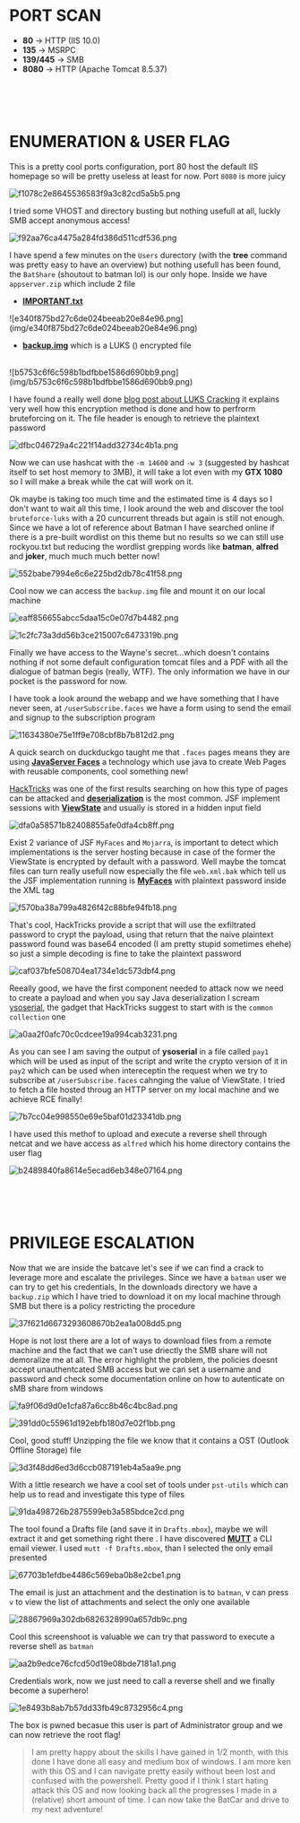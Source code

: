 # PORT SCAN
* **80** &#8594; HTTP (IIS 10.0)
* **135** &#8594; MSRPC
* **139/445** &#8594; SMB
* **8080** &#8594; HTTP (Apache Tomcat 8.5.37)

<br><br><br>

# ENUMERATION & USER FLAG
This is a pretty cool ports configuration, port 80 host the default IIS homepage so will be pretty useless at least for now.
Port `8080` is more juicy

![f1078c2e8645536583f9a3c82cd5a5b5.png](img/f1078c2e8645536583f9a3c82cd5a5b5.png)

I tried some VHOST and directory busting but nothing usefull at all, luckly SMB accept anonymous access!

![f92aa76ca4475a284fd386d511cdf536.png](img/f92aa76ca4475a284fd386d511cdf536.png)

I have spend a few minutes on the `Users` durectory (with the **tree** command was pretty easy to have an overview) but nothing usefull has been found, the `BatShare` (shoutout to batman lol) is our only hope. Inside we have `appserver.zip` which include 2 file

* **<u>IMPORTANT.txt</u>**
<bt>
![e340f875bd27c6de024beeab20e84e96.png](img/e340f875bd27c6de024beeab20e84e96.png)

* **<u>backup.img</u>** which is a LUKS () encrypted file
<br>
![b5753c6f6c598b1bdfbbe1586d690bb9.png](img/b5753c6f6c598b1bdfbbe1586d690bb9.png)

I have found a really well done [blog post about LUKS Cracking](https://irq5.io/2014/11/19/bruteforcing-luks-volumes-explained/?source=post_page-----832d5543101f--------------------------------) it explains very well how this encryption method is done and how to perfrorm bruteforcing on it.
The file header is enough to retrieve the plaintext password

![dfbc046729a4c221f14add32734c4b1a.png](img/dfbc046729a4c221f14add32734c4b1a.png)

Now we can use hashcat with the `-m 14600` and `-w 3` (suggested by hashcat itself to set host memory to 3MB), it will take a lot even with my **GTX 1080** so I will make a break while the cat will work on it. 

Ok maybe is taking too much time and the estimated time is 4 days so I don't want to wait all this time, I look around the web and discover the tool `bruteforce-luks` with a 20 cuncurrent threads but again is still not enough. 
Since we have a lot of reference about Batman I have searched online if there is a pre-built wordlist on this theme but no results so we can still use rockyou.txt but reducing the wordlist grepping words like **batman**, **alfred** and **joker**, much much much better now!

![552babe7994e6c6e225bd2db78c41f58.png](img/552babe7994e6c6e225bd2db78c41f58.png)

Cool now we can access the `backup.img` file and mount it on our local machine

![eaff856655abcc5daa15c0e07d7b4482.png](img/eaff856655abcc5daa15c0e07d7b4482.png)

![1c2fc73a3dd56b3ce215007c6473319b.png](img/1c2fc73a3dd56b3ce215007c6473319b.png)

Finally we have access to the Wayne's secret...which doesn't contains nothing if not some default configuration tomcat files and a PDF with all the dialogue of batman begis (really, WTF). The only information we have in our pocket is the password for now.

I have took a look around the webapp and we have something that I have never seen, at `/userSubscribe.faces` we have a form using to send the email and signup to the subscription program

![11634380e75e1ff9e708cbf8b7b812d2.png](img/11634380e75e1ff9e708cbf8b7b812d2.png)

A quick search on duckduckgo taught me that `.faces` pages means they are using **<u>JavaServer Faces</u>** a technology which use java to create Web Pages with reusable components, cool something new!

[HackTricks](https://book.hacktricks.xyz/pentesting-web/deserialization/java-jsf-viewstate-.faces-deserialization) was one of the first results searching on how this type of pages can be attacked and **<u>deserialization</u>** is the most common. JSF implement sessions with **<u>ViewState</u>** and usually is stored in a hidden input field

![dfa0a58571b82408855afe0dfa4cb8ff.png](img/dfa0a58571b82408855afe0dfa4cb8ff.png)

Exist 2 variance of JSF `MyFaces` and `Mojarra`, is important to detect which implementations is the server hosting because in case of the former the ViewState is encrypted by default with a password. Well maybe the tomcat files can turn really usefull now especially the file `web.xml.bak` which tell us the JSF implementation running is **<u>MyFaces</u>** with plaintext password inside the XML tag

![f570ba38a799a4826f42c88bfe94fb18.png](img/f570ba38a799a4826f42c88bfe94fb18.png)

That's cool, HackTricks provide a script that will use the exfiltrated password to crypt the payload, using that return that the naive plaintext password found was base64 encoded (I am pretty stupid sometimes ehehe) so just a simple decoding is fine to take the plaintext password

![caf037bfe508704ea1734e1dc573dbf4.png](img/caf037bfe508704ea1734e1dc573dbf4.png)

Reeally good, we have the first component needed to attack now we need to create a payload and when you say Java deserialization I scream [ysoserial](https://github.com/frohoff/ysoserial), the gadget that HackTricks suggest to start with is the `common collection` one

![a0aa2f0afc70c0cdcee19a994cab3231.png](img/a0aa2f0afc70c0cdcee19a994cab3231.png)

As you can see I am saving the output of **ysoserial** in a file called `pay1` which will be used as input of the script and write the crypto version of it in `pay2` which can be used when intereceptin the request when we try to subscribe at `/userSubscribe.faces` cahnging the value of ViewState. I tried to fetch a file hosted throug an HTTP server on my local machine and we achieve RCE finally!

![7b7cc04e998550e69e5baf01d23341db.png](img/7b7cc04e998550e69e5baf01d23341db.png)

I have used this methof to upload and execute a reverse shell through netcat and we have access as `alfred` which his home directory contains the user flag

![b2489840fa8614e5ecad6eb348e07164.png](img/b2489840fa8614e5ecad6eb348e07164.png)

<br><br><br>

# PRIVILEGE ESCALATION


Now that we are inside the batcave let's see if we can find a crack to leverage more and escalate the privileges. Since we have a `batman` user we can try to get his credentials, In the downloads directory we have a `backup.zip` which I have tried to download it on my local machine through SMB but there is a policy restricting the procedure 

![37f621d6673293608670b2ea1a008dd5.png](img/37f621d6673293608670b2ea1a008dd5.png)

Hope is not lost there are a lot of ways to download files from a remote machine and the fact that we can't use driectly the SMB share will not demoralize me at all. The error highlight the problem, the policies doesnt accept unauthentcated SMB access but we can set a username and password and check some documentation online on how to autenticate on sMB share from windows

![fa9f06d9d0e1cfa87a6cc8b46c4bc8ad.png](img/fa9f06d9d0e1cfa87a6cc8b46c4bc8ad.png)

![391dd0c55961d192ebfb180d7e02f1bb.png](img/391dd0c55961d192ebfb180d7e02f1bb.png)

Cool, good stuff! Unzipping the file we know that it contains a OST (Outlook Offline Storage) file 

![3d3f48dd6ed3d6ccb087191eb4a5aa9e.png](img/3d3f48dd6ed3d6ccb087191eb4a5aa9e.png)

With a little research we have a cool set of tools under `pst-utils` which can help us to read and investigate this type of files

![91da498726b2875599eb3a585bdce2cd.png](img/91da498726b2875599eb3a585bdce2cd.png)

The tool found a Drafts file (and save it in `Drafts.mbox`), maybe we will extract it and get something right there . I have discovered **<u>MUTT</u>** a CLI email viewer. I used `mutt -f Drafts.mbox`, than I selected the only email presented

![67703b1efdbe4486c569eba0b8e2cbe1.png](img/67703b1efdbe4486c569eba0b8e2cbe1.png)

The email is just an attachment and the destination is to `batman`, v can press `v` to view the list of attachments and select the only one available

![28867969a302db6826328990a657db9c.png](img/28867969a302db6826328990a657db9c.png)

Cool this screenshoot is valuable we can try that password to execute a reverse shell as `batman`

![aa2b9edce76cfcd50d19e08bde7181a1.png](img/aa2b9edce76cfcd50d19e08bde7181a1.png)

Credentials work, now  we just need to call a reverse shell and we finally become a superhero!

![1e8493b8ab7b57dd33fb49c8732956c4.png](img/1e8493b8ab7b57dd33fb49c8732956c4.png)

The box is pwned becasue this user is part of Administrator group and we can now retrieve the root flag!

> I am pretty happy about the skills I have gained in 1/2 month, with this done I have done all easy and medium box of windows. I am more ken with this OS and I can navigate pretty easily without been lost and confused with the powershell. Pretty good if I think I start hating attack this OS and now looking back all the progresses I made in a (relative) short amount of time. I can now take the BatCar and drive to my next adventure!
